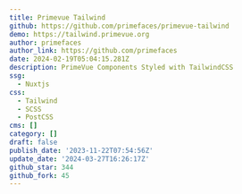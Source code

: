 ```yaml
---
title: Primevue Tailwind
github: https://github.com/primefaces/primevue-tailwind
demo: https://tailwind.primevue.org
author: primefaces
author_link: https://github.com/primefaces
date: 2024-02-19T05:04:15.281Z
description: PrimeVue Components Styled with TailwindCSS
ssg:
  - Nuxtjs
css:
  - Tailwind
  - SCSS
  - PostCSS
cms: []
category: []
draft: false
publish_date: '2023-11-22T07:54:56Z'
update_date: '2024-03-27T16:26:17Z'
github_star: 344
github_fork: 45
---
```

